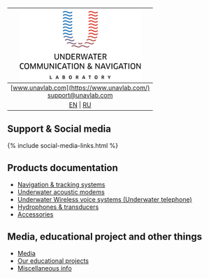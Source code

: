 | ![logo](/documentation/sm_logo.png) |
| :---: |
| [www.unavlab.com](https://www.unavlab.com/) <br/> [support@unavlab.com](mailto:support@unavlab.com) |
| [EN](README.md) \| [RU](README_RU.md) |

## Support & Social media
{% include social-media-links.html %}

## Products documentation
* [Navigation & tracking systems](navigation_and_tracking_systems_en.md)
* [Underwater acoustic modems](underwater_acoustic_modems_en.md)
* [Underwater Wireless voice systems (Underwater telephone)](underwater_wireless_voice_systems_en.md)
* [Hydrophones & transducers](underwater_acoustic_antennas_en.md)
* [Accessories](accessories_en.md)

## Media, educational project and other things
* [Media](media_videos_en.md)
* [Our educational projects](educational_projects_en.md)
* [Miscellaneous info](misc_en.md)
